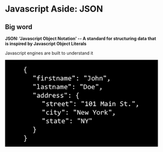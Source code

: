 # Javascript Aside: JSON

## Big word

**JSON: 'Javascript Object Notation' -- A standard for structuring data that is inspired by Javascript Object Literals**

Javascript engines are built to understand it

![What JSON Look Like](../imgs/whatJSONLookLike.png)
